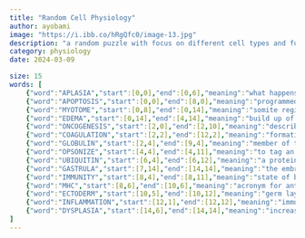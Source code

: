 ```yaml
---
title: "Random Cell Physiology"
author: ayobami
image: "https://i.ibb.co/hRgQfc0/image-13.jpg"
description: "a random puzzle with focus on different cell types and functions"
category: physiology
date: 2024-03-09

size: 15
words: [
	{"word":"APLASIA","start":[0,0],"end":[0,6],"meaning":"what happens when the precursor cells for a particular structure are absent"},
	{"word":"APOPTOSIS","start":[0,0],"end":[8,0],"meaning":"programmed cell death"},
	{"word":"MYOTOME","start":[0,8],"end":[0,14],"meaning":"somite region responsible for muscle development"},
	{"word":"EDEMA","start":[0,14],"end":[4,14],"meaning":"build up of fluid in body tissue"},
	{"word":"ONCOGENESIS","start":[2,0],"end":[2,10],"meaning":"describing the formation of cancer"},
	{"word":"COAGULATION","start":[2,2],"end":[12,2],"meaning":"formation of a blood clot"},
	{"word":"GLOBULIN","start":[2,4],"end":[9,4],"meaning":"member of the family of plasma proteins containing antibodies"},
	{"word":"OPSONIZE","start":[4,4],"end":[4,11],"meaning":"to tag an antigen for phagocytosis"},
	{"word":"UBIQUITIN","start":[6,4],"end":[6,12],"meaning":"a protein that marks organelles in a cell for destruction"},
	{"word":"GASTRULA","start":[7,14],"end":[14,14],"meaning":"the embryo at the end of week 3"},
	{"word":"IMMUNITY","start":[8,4],"end":[8,11],"meaning":"state of being resistant to a pathogen"},
	{"word":"MHC","start":[8,6],"end":[10,6],"meaning":"acronym for antigen-presenting cell surface proteins"},
	{"word":"ECTODERM","start":[10,5],"end":[10,12],"meaning":"germ layer that gives rise to the carotid body"},
	{"word":"INFLAMMATION","start":[12,1],"end":[12,12],"meaning":"immune response characterized by heat, pain, redness and swelling"},
	{"word":"DYSPLASIA","start":[14,6],"end":[14,14],"meaning":"increased development of abnormally shaped and sized cells"}
]
---
```

